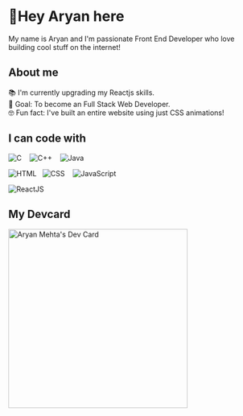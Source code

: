 # 👋Hey Aryan here
My name is Aryan and I'm passionate Front End Developer who love building cool stuff on the internet!
## About me
📚 I'm currently upgrading my Reactjs skills.  
🎯 Goal: To become an Full Stack Web Developer.  
🤓 Fun fact: I've built an entire website using just CSS animations!

## I can code with
![C](https://upload.wikimedia.org/wikipedia/commons/thumb/1/18/C_Programming_Language.svg/32px-C_Programming_Language.svg.png) &nbsp;&nbsp;
![C++](https://upload.wikimedia.org/wikipedia/commons/thumb/1/18/ISO_C%2B%2B_Logo.svg/32px-ISO_C%2B%2B_Logo.svg.png) &nbsp;&nbsp;
![Java](https://upload.wikimedia.org/wikipedia/en/thumb/3/30/Java_programming_language_logo.svg/32px-Java_programming_language_logo.svg.png)

![HTML](https://upload.wikimedia.org/wikipedia/commons/thumb/6/61/HTML5_logo_and_wordmark.svg/40px-HTML5_logo_and_wordmark.svg.png) &nbsp;
![CSS](https://upload.wikimedia.org/wikipedia/commons/thumb/d/d5/CSS3_logo_and_wordmark.svg/28px-CSS3_logo_and_wordmark.svg.png) &nbsp;&nbsp;
![JavaScript](https://upload.wikimedia.org/wikipedia/commons/thumb/6/6a/JavaScript-logo.png/32px-JavaScript-logo.png)

![ReactJS](https://upload.wikimedia.org/wikipedia/commons/thumb/3/30/React_Logo_SVG.svg/40px-React_Logo_SVG.svg.png)

## My Devcard
<a href="https://app.daily.dev/crispcoding"><img src="https://api.daily.dev/devcards/v2/9uWCDH8zpmmBZ3QWCoWjr.png?type=default&r=ogi" width="356" alt="Aryan Mehta's Dev Card"/></a>
